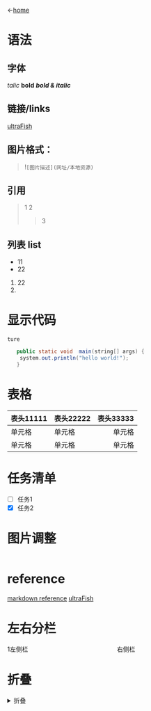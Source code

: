 ←[home](../README.md)


# 语法
## 字体
  *talic*
  **bold**
  ***bold & italic***
## 链接/links
  [ultraFish](https://ultrafish.io/post/take-note-by-markdown/)
## 图片格式：
  > !`[图片描述](网址/本地资源)`
## 引用
  > 1
  > 2
  >> 3
## 列表 list
  - 11
  - 22
  1. 22
  2. 
# 显示代码
`ture`
``` java
   public static void  main(string[] args) {
    system.out.println("hello world!");
   }
```
# 表格
| 表头11111 | 表头22222 | 表头33333 |
| ------- | :------ | ------: |
| 单元格     | 单元格     |     单元格 |
| 单元格     | 单元格     |     单元格 |
# 任务清单
 - [ ] 任务1
 - [x] 任务2

# 图片调整
<img scr="![alt text](../assets/guidelines.png)" width="50%"></img>
# reference
[markdown reference](https://commonmark.org/help/)
[ultraFish](https://ultrafish.io/post/take-note-by-markdown/)

# 左右分栏
<div style = "display: flex;">
  <div style="width: 50%">
  1左侧栏
  </div>
  <div stlye="width:50%">
  右侧栏
  </div>
</div>

# 折叠
<details>
<summary>折叠</summary>
xxx
</details>
